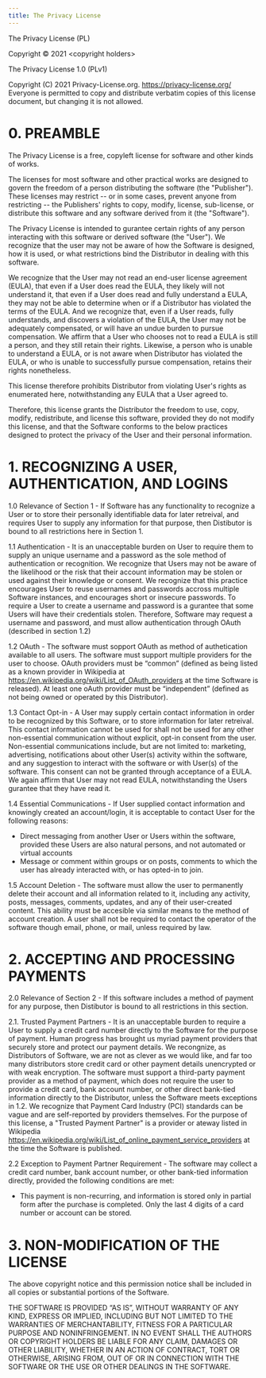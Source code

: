 ```yaml
---
title: The Privacy License
---
```


The Privacy License (PL)

Copyright © 2021 \<copyright holders\>

The Privacy License 1.0 (PLv1)

Copyright (C) 2021 Privacy-License.org. <https://privacy-license.org/>
Everyone is permitted to copy and distribute verbatim copies
of this license document, but changing it is not allowed.

# 0. PREAMBLE

  The Privacy License is a free, copyleft license for
software and other kinds of works.

  The licenses for most software and other practical works are designed
to govern the freedom of a person distributing the software (the "Publisher"). These licenses may restrict -- or in some cases, prevent anyone from restricting -- the Publishers' rights to copy, modify, license, sub-license, or distribute this software and any software derived from it (the "Software").

  The Privacy License is intended to gurantee certain rights of any person 
interacting with this software or derived software (the "User"). We recognize
that the user may not be aware of how the Software is designed, how it is used,
or what restrictions bind the Distributor in dealing with this software.

  We recognize that the User may not read an end-user license agreement
(EULA), that even if a User does read the EULA, they likely will not understand
it, that even if a User does read and fully understand a EULA, they may not be
able to determine when or if a Distributor has violated the terms of the EULA.
And we recognize that, even if a User reads, fully understands, and discovers
a violation of the EULA, the User may not be adequately compensated, or will
have an undue burden to pursue compensation. We affirm that a User who chooses
not to read a EULA is still a person, and they still retain their rights. Likewise,
a person who is unable to understand a EULA, or is not aware when Distributor has
violated the EULA, or who is unable to successfully pursue compensation,
retains their rights nonetheless.

  This license therefore prohibits
Distributor from violating User's rights as enumerated here, notwithstanding
any EULA that a User agreed to. 

  Therefore, this license grants the Distributor the freedom to use, copy,
modify, redistribute, and license this software, provided they do not modify
this license, and that the Software conforms to the below practices designed
to protect the privacy of the User and their personal information.

# 1. RECOGNIZING A USER, AUTHENTICATION, AND LOGINS
  
  1.0 Relevance of Section 1 - If Software has any functionality to recognize a User or to store their personally identifiable
data for later retreival, and requires User to supply any information for that purpose,
then Distibutor is bound to all restrictions here in Section 1.

  1.1 Authentication - It is an unacceptable burden on User to require them to supply an unique username and a 
password as the sole method of authentication or recognition. We recognize that Users may not 
be aware of the likelihood or the risk that their account information may be stolen or used
against their knowledge or consent. We recognize that this practice encourages User to reuse
usernames and passwords accross multiple Software instances, and encourages short or insecure 
passwords. To require a User to create a username and password is a gurantee that some Users
will have their credentials stolen. Therefore, Software may request a username and password,
and must allow authentication through OAuth (described in section 1.2)

  1.2 OAuth - The software must sopport OAuth as method of authetication available to all users. The
software must support multiple providers for the user to choose. OAuth providers must be “common”
(defined as being listed as a known provider in Wikipedia at https://en.wikipedia.org/wiki/List_of_OAuth_providers
at the time Software is released). At least one oAuth provider must be “independent” (defined as not being owned or
operated by this Distributor).

  1.3 Contact Opt-in - A User may supply certain contact information in order to be recognized by
this Software, or to store information for later retreival. This contact information
cannot be used for shall not be used for any other non-essential communication without explicit, opt-in consent from the user. Non-essential communications include, but are not limited to: marketing, advertising, notifications about other User(s) activity within the software, and any suggestion to interact with the software or with User(s) of the software. This consent can not be granted through acceptance of a EULA. We again
affirm that User may not read EULA, notwithstanding the Users gurantee that they have read it.

  1.4 Essential Communications - If User supplied contact information and knowingly created an account/login, it is acceptable to contact User for the following reasons:
  * Direct messaging from another User or Users within the software, provided these Users are also natural persons, and not automated or virtual accounts
  * Message or comment within groups or on posts, comments to which the user has already interacted with, or has opted-in to join.

  1.5 Account Deletion - The software must allow the user to permanently delete their account and all information related to it, including any activity, posts, messages, comments, updates, and any of their user-created content. This ability must be accesible via similar means to the method of account creation. A user shall not be required to contact the operator of the software though email, phone, or mail, unless required by law. 

# 2. ACCEPTING AND PROCESSING PAYMENTS

  2.0 Relevance of Section 2 - If this software includes a method of payment for any purpose, then Distibutor is bound to all restrictions in this section.

  2.1. Trusted Payment Partners - It is an unacceptable burden to require a User to supply a credit card number directly to the Software for the purpose of payment. Human progress has brought us myriad payment providers that securely store and protect our payment details. We recongnize, as Distributors of Software, we are not as clever as we would like, and far too many distributors store credit card or other payment details unencrypted or with weak encryption. The software must support a third-party payment provider as a method of payment, which does not require the user to provide a credit card, bank account number, or other direct bank-tied information directly to the Distributor, unless the Software meets exceptions in 1.2. We recognize that Payment Card Industry (PCI) standards can be vague and are self-reported by providers themselves. For the purpose of this license, a "Trusted Payment Partner" is a provider or ateway listed in Wikipedia https://en.wikipedia.org/wiki/List_of_online_payment_service_providers at the time the Software is published.

  2.2 Exception to Payment Partner Requirement - The software may collect a credit card number, bank account number, or other bank-tied information directly, provided the following conditions are met:
  * This payment is non-recurring, and information is stored only in partial form after the purchase is completed. Only the last 4 digits of a card number or account can be stored.

# 3. NON-MODIFICATION OF THE LICENSE

The above copyright notice and this permission notice shall be included in all copies or substantial portions of the Software.

THE SOFTWARE IS PROVIDED “AS IS”, WITHOUT WARRANTY OF ANY KIND, EXPRESS OR IMPLIED, INCLUDING BUT NOT LIMITED TO THE WARRANTIES OF MERCHANTABILITY, FITNESS FOR A PARTICULAR PURPOSE AND NONINFRINGEMENT. IN NO EVENT SHALL THE AUTHORS OR COPYRIGHT HOLDERS BE LIABLE FOR ANY CLAIM, DAMAGES OR OTHER LIABILITY, WHETHER IN AN ACTION OF CONTRACT, TORT OR OTHERWISE, ARISING FROM, OUT OF OR IN CONNECTION WITH THE SOFTWARE OR THE USE OR OTHER DEALINGS IN THE SOFTWARE.

